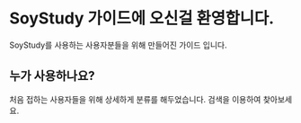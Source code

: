 # SoyStudy 가이드에 오신걸 환영합니다.

SoyStudy를 사용하는 사용자분들을 위해 만들어진 가이드 입니다.

## 누가 사용하나요?

처음 접하는 사용자들을 위해 상세하게 분류를 해두었습니다. 검색을 이용하여 찾아보세요.



